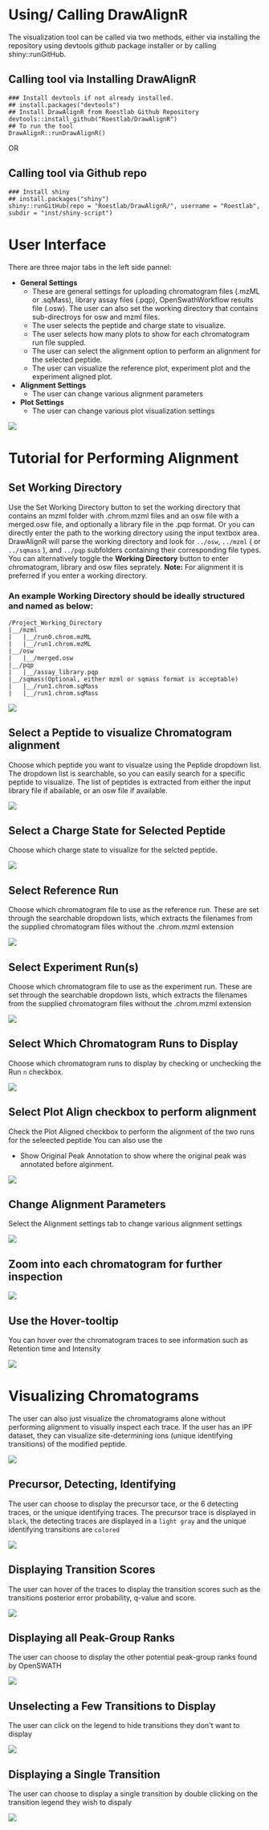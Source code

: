 # Using/ Calling DrawAlignR

The visualization tool can be called via two methods, either via installing the repository using devtools github package installer or by calling shiny::runGitHub.

## Calling tool via Installing DrawAlignR
```
### Install devtools if not already installed.
## install.packages("devtools")
## Install DrawAlignR from Roestlab Github Repository
devtools::install_github("Roestlab/DrawAlignR")
## To run the tool
DrawAlignR::runDrawAlignR()
```

OR

## Calling tool via Github repo
```
### Install shiny
## install.packages("shiny")
shiny::runGitHub(repo = "Roestlab/DrawAlignR/", username = "Roestlab", subdir = "inst/shiny-script")
```

# User Interface

There are three major tabs in the left side pannel:
* **General Settings**
    * These are general settings for uploading chromatogram files (.mzML or .sqMass), library assay files (.pqp), OpenSwathWorkflow results file (.osw). The user can also set the working directory that contains sub-directroys for osw and mzml files. 
    * The user selects the peptide and charge state to visualize.
    * The user selects how many plots to show for each chromatogram run file suppled.
    * The user can select the alignment option to perform an alignment for the selected peptide.
    * The user can visualize the reference plot, experiment plot and the experiment aligned plot.
* **Alignment Settings**
    * The user can change various alignment parameters
* **Plot Settings**
    * The user can change various plot visualization settings

![](../inst/extdata/tutorial_figures/Tutorial_Fig_1v2.png)

<div style="page-break-after: always;"></div>

# Tutorial for Performing Alignment
## Set Working Directory

Use the Set Working Directory button to set the working directory that contains an mzml folder with .chrom.mzml files and an osw file with a merged.osw file, and optionally a library file in the .pqp format. Or you can directly enter the path to the working directory using the input textbox area. DrawAlignR will parse the working directory and look for `../osw`, `../mzml` ( or `../sqmass` ), and `../pqp` subfolders containing their corresponding file types. You can alternatively toggle the **Working Directory** button to enter chromatogram, library and osw files seprately. 
**Note:** For alignment it is preferred if you enter a working directory. 

### An example Working Directory should be ideally structured and named as below:
```
/Project_Working_Directory
|__/mzml
|   |__/run0.chrom.mzML
|   |__/run1.chrom.mzML
|__/osw
|   |__/merged.osw
|__/pqp
|   |__/assay_library.pqp
|__/sqmass(Optional, either mzml or sqmass format is acceptable)
|   |__/run1.chrom.sqMass
|   |__/run1.chrom.sqMass
```

![](../inst/extdata/tutorial_figures/Tutorial_Fig_2v2.png)

<div style="page-break-after: always;"></div>

## Select a Peptide to visualize Chromatogram alignment

Choose which peptide you want to visualze using the Peptide dropdown list. The dropdown list is searchable, so you can easily search for a specific peptide to visualize.
The list of peptides is extracted from either the input library file if abailable, or an osw file if available.

![](../inst/extdata/tutorial_figures/Tutorial_Fig_4v2.png)

<div style="page-break-after: always;"></div>

## Select a Charge State for Selected Peptide

Choose which charge state to visualize for the selcted peptide.

![](../inst/extdata/tutorial_figures/Tutorial_Fig_5v2.png)

<div style="page-break-after: always;"></div>

## Select Reference Run 

Choose which chromatogram file to use as the reference run. These are set through the searchable dropdown lists, which extracts the filenames from the supplied chromatogram files without the .chrom.mzml extension

![](../inst/extdata/tutorial_figures/Tutorial_Fig_6v2.png)

<div style="page-break-after: always;"></div>

## Select Experiment Run(s)

Choose which chromatogram file to use as the experiment run. These are set through the searchable dropdown lists, which extracts the filenames from the supplied chromatogram files without the .chrom.mzml extension

![](../inst/extdata/tutorial_figures/Tutorial_Fig_6.2v2.png)

<div style="page-break-after: always;"></div>

## Select Which Chromatogram Runs to Display

Choose which chromatogram runs to display by checking or unchecking the Run `n` checkbox.

![](../inst/extdata/tutorial_figures/Tutorial_Fig_6.3v2.png)

<div style="page-break-after: always;"></div>

## Select Plot Align checkbox to perform alignment

Check the Plot Aligned checkbox to perform the alignment of the two runs for the seleected peptide
You can also use the 

* Show Original Peak Annotation to show where the original peak was annotated before alginment.

![](../inst/extdata/tutorial_figures/Tutorial_Fig_7v2.png)

<div style="page-break-after: always;"></div>

## Change Alignment Parameters

Select the Alignment settings tab to change various alignment settings

![](../inst/extdata/tutorial_figures/Tutorial_Fig_9v2.png)

<div style="page-break-after: always;"></div>

## Zoom into each chromatogram for further inspection

![](../inst/extdata/tutorial_figures/Tutorial_Fig_10v2.png)

<div style="page-break-after: always;"></div>

## Use the Hover-tooltip

You can hover over the chromatogram traces to see information such as Retention time and Intensity

![](../inst/extdata/tutorial_figures/Tutorial_Fig_11v2.png)

<div style="page-break-after: always;"></div>

# Visualizing Chromatograms

The user can also just visualize the chromatograms alone without performing alignment to visually inspect each trace. If the user has an IPF dataset, they can visualize site-determining ions (unique identifying transitions) of the modified peptide.

![](../inst/extdata/tutorial_figures/Tutorial_Fig_12v2.png)

<div style="page-break-after: always;"></div>

## Precursor, Detecting, Identifying

The user can choose to display the precursor tace, or the 6 detecting traces, or the unique identifying traces. The precursor trace is displayed in `black`, the detecting traces are displayed in a `light gray` and the unique identifying transitions are `colored`

![](../inst/extdata/tutorial_figures/Tutorial_Fig_13.png)

<div style="page-break-after: always;"></div>

## Displaying Transition Scores

The user can hover of the traces to display the transition scores such as the transitions posterior error probability, q-value and score.

![](../inst/extdata/tutorial_figures/Tutorial_Fig_14.png)

<div style="page-break-after: always;"></div>

## Displaying all Peak-Group Ranks

The user can choose to display the other potential peak-group ranks found by OpenSWATH

![](../inst/extdata/tutorial_figures/Tutorial_Fig_15.png)

<div style="page-break-after: always;"></div>

## Unselecting a Few Transitions to Display

The user can click on the legend to hide transitions they don't want to display

![](../inst/extdata/tutorial_figures/Tutorial_Fig_16.png)

<div style="page-break-after: always;"></div>

## Displaying a Single Transition

The user can choose to display a single transition by double clicking on the transition legend they wish to dispaly

![](../inst/extdata/tutorial_figures/Tutorial_Fig_17.png)
